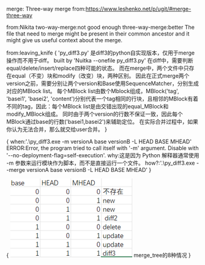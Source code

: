 merge: Three-way merge
from:https://www.leshenko.net/p/ugit/#merge-three-way



from:Nikita
two-way-merge:not good enough
three-way-merge:better
The file that need to merge might be present in their common ancestor and it might give us useful context about the merge.


from:leaving_knife
{
'py_diff3.py' 是diff3的python自实现版本，仅用于merge操作而不用于diff。
built by 'Nuitka --onefile py_diff3.py'
在diff中，需要判断equal/delete/insert/replace四种可能的状态。
而在merge中，两个文件中只存在equal（不变）块和modify（改变）块，两种区别。
因此在正式merge两个version之前，需要分别让两个version和Base使用SequenceMatcher，分别生成对应的MBlock list。
每个MBlock list由数个Mblock组成，MBlock('tag', 'basei1', 'basei2', 'content')分别代表一个tag相同的行块，且相邻的MBlock有着不同的tag，因此：每个MBlock list是由交错出现的equal_MBlock和modify_MBlock组成。
同时由于两个version的行数不保证一致，因此每个MBlock通过base的行数('basei1,basei2')来辅助定位。
在实际合并过程中，如果你认为无法合并，那么就交给user合并。
}

{
  when:'.\py_diff3.exe -m versionA base versionB -L HEAD BASE MHEAD'
  ERROR:Error, the program tried to call itself with '-m' argument. Disable with '--no-deployment-flag=self-execution'.
  why:这是因为 Python 解释器通常使用 -m 参数来运行模块作为脚本，而不是直接运行一个文件。
  how?:'.\py_diff3.exe --merge versionA base versionB -L HEAD BASE MHEAD'
}

{
![未找到图片](../pics/c51-i1.png "table")
  merge_tree的8种情况
}
